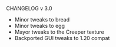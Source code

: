 CHANGELOG v 3.0
- Minor tweaks to bread
- Minor tweaks to egg
- Mayor tweaks to the Creeper texture
- Backported GUI tweaks to 1.20 compat 